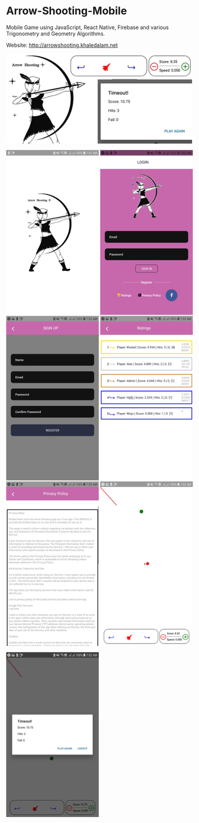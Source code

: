 # Arrow-Shooting-Mobile

Mobile Game using JavaScript, React Native, Firebase and various Trigonometry and Geometry Algorithms.

Website: http://arrowshooting.khaledalam.net

<p align="center">
<img src="screenshots/Feature.jpg" width="500">


<img src="screenshots/0.jpg" width="250"> <img src="screenshots/1.jpg" width="250"> <img src="screenshots/2.jpg" width="250">
<img src="screenshots/3.jpg" width="250"> <img src="screenshots/4.jpg" width="250"> <img src="screenshots/5.jpg" width="250">

<img src="screenshots/6.jpg" width="250">
</p>
